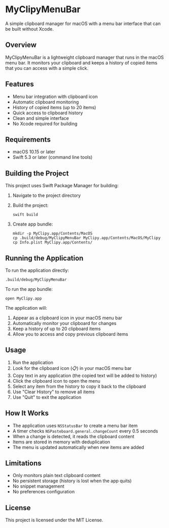 # MyClipyMenuBar

A simple clipboard manager for macOS with a menu bar interface that can be built without Xcode.

## Overview

MyClipyMenuBar is a lightweight clipboard manager that runs in the macOS menu bar. It monitors your clipboard and keeps a history of copied items that you can access with a simple click.

## Features

- Menu bar integration with clipboard icon
- Automatic clipboard monitoring
- History of copied items (up to 20 items)
- Quick access to clipboard history
- Clean and simple interface
- No Xcode required for building

## Requirements

- macOS 10.15 or later
- Swift 5.3 or later (command line tools)

## Building the Project

This project uses Swift Package Manager for building:

1. Navigate to the project directory
2. Build the project:
   ```
   swift build
   ```

3. Create app bundle:
   ```
   mkdir -p MyClipy.app/Contents/MacOS
   cp .build/debug/MyClipyMenuBar MyClipy.app/Contents/MacOS/MyClipy
   cp Info.plist MyClipy.app/Contents/
   ```

## Running the Application

To run the application directly:
```
.build/debug/MyClipyMenuBar
```

To run the app bundle:
```
open MyClipy.app
```

The application will:
1. Appear as a clipboard icon in your macOS menu bar
2. Automatically monitor your clipboard for changes
3. Keep a history of up to 20 clipboard items
4. Allow you to access and copy previous clipboard items

## Usage

1. Run the application
2. Look for the clipboard icon (📋) in your macOS menu bar
3. Copy text in any application (the copied text will be added to history)
4. Click the clipboard icon to open the menu
5. Select any item from the history to copy it back to the clipboard
6. Use "Clear History" to remove all items
7. Use "Quit" to exit the application

## How It Works

- The application uses `NSStatusBar` to create a menu bar item
- A timer checks `NSPasteboard.general.changeCount` every 0.5 seconds
- When a change is detected, it reads the clipboard content
- Items are stored in memory with deduplication
- The menu is updated automatically when new items are added

## Limitations

- Only monitors plain text clipboard content
- No persistent storage (history is lost when the app quits)
- No snippet management
- No preferences configuration

## License

This project is licensed under the MIT License.
